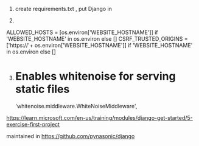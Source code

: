 1. create requirements.txt , put Django in

2. 
ALLOWED_HOSTS = [os.environ['WEBSITE_HOSTNAME']] if 'WEBSITE_HOSTNAME' in os.environ else []
CSRF_TRUSTED_ORIGINS = ['https://'+ os.environ['WEBSITE_HOSTNAME']] if 'WEBSITE_HOSTNAME' in os.environ else []

3.
    # Enables whitenoise for serving static files
    'whitenoise.middleware.WhiteNoiseMiddleware',

https://learn.microsoft.com/en-us/training/modules/django-get-started/5-exercise-first-project

maintained in https://github.com/pynasonic/django
